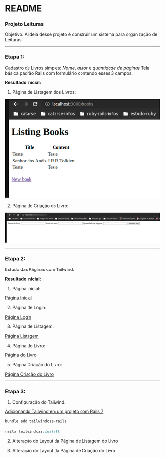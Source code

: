 # README

### Projeto Leituras

Objetivo: A ideia desse projeto é construir um sistema para organização de Leituras

___
### Etapa 1:
Cadastro de Livros simples: *Nome*, *autor* e *quantidade de páginas*
Tela básica padrão Rails com formulário contendo esses 3 campos.

**Resultado inicial:**

  1. Página de Listagem dos Livros:

  ![books](readme_images/first_step/books.png)

  2. Página de Criação do Livro:

  ![new_book](readme_images/first_step/new_book.png)

___
### Etapa 2:
Estudo das Páginas com Tailwind.

**Resultado inicial:**

  1. Página Inicial:

  [Página Inicial](https://play.tailwindcss.com/w4ZhfAZFoP)

  2. Página de Login:

  [Página Login](https://play.tailwindcss.com/MMwQGl7zY5)

  3. Página de Listagem:

  [Página Listagem](https://play.tailwindcss.com/D9GU9GhrLd)

  4. Página do Livro:

  [Página do Livro](https://play.tailwindcss.com/3WFYKMOTPq)

  5. Página Criação do Livro:

  [Página Criação do Livro](https://play.tailwindcss.com/tKfmkQt5R9)

___
### Etapa 3:
1. Configuração do Tailwind.

[Adicionando Tailwind em um projeto com Rails 7](https://dev.to/dnovais/adicionando-tailwind-em-um-projeto-com-rails-7-1hjo)

```ruby
bundle add tailwindcss-rails

rails tailwindcss:install
```

2. Alteração do Layout da Página de Listagem do Livro

3. Alteração do Layout da Página de Criação do Livro
